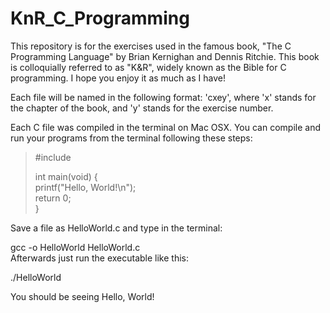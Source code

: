 # KnR_C_Programming 
<p>This repository is for the exercises used in the famous book, "The
C Programming Language" by Brian Kernighan and Dennis Ritchie. This book is colloquially referred to as "K&R", widely known as the Bible for C programming. I hope you enjoy it as much as I have!</p>

<p>Each file will be named in the following format: 'cxey', where 'x' stands for the chapter of the book, and 'y' stands for the exercise number. </p>

<p>Each C file was compiled in the terminal on Mac OSX. You can compile and run your programs from the terminal following these steps:</p>

<blockquote>#include <stdio.h><br />

int main(void) { <br />
   printf("Hello, World!\n");<br />
   return 0;<br />
}</blockquote>

<p>Save a file as HelloWorld.c and type in the terminal:</br>

gcc -o HelloWorld HelloWorld.c</br>
Afterwards just run the executable like this:</br>

./HelloWorld</br>

You should be seeing Hello, World!
</p>
